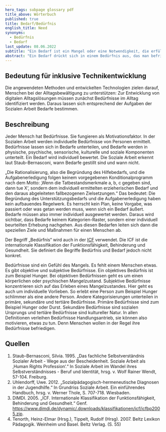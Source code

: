 ```yaml
---
hero_tags: subpage glossary pdf
title_above: Wörterbuch
published: true
title: Bedarf/Bedürfnis
english_title: Need
synonyms:
  - Bedürfnis
  - Bedarf
last_update: 08.06.2022
subtitle: "Ein Bedarf ist ein Mangel oder eine Notwendigkeit, die erfüllt werden muss, um ein Bedürfnis zu befriedigen."
abstract: "Ein Bedarf drückt sich in einem Bedürfnis aus, das man befriedigen möchte. Ein Bedürfnis entsteht aus dem Wunsch, einen Mangel zu beseitigen. Zum Beispiel Hunger oder Durst zu stillen (Bedarf an Nahrung oder Wasser) oder sich wärmer anzuziehen, weil man friert (Bedarf an Kleidung). Auch der Wunsch, in Sicherheit zu leben, also, eine Wohnung zu haben, ist ein Bedürfnis. Ebenso der Wunsch nach Freundschaften und anderen sozialen Kontakten sowie nach Teilhabe, Anerkennung oder Ausleben der eigenen Kreativität."
---
```


## Bedeutung für inklusive Technikentwicklung

Die angewendeten Methoden und entwickelten Technologien zielen darauf, Menschen bei der Alltagsbewältigung zu unterstützen: Zur Entwicklung von digitalen Alltagslösungen müssen zunächst Bedürfnisse im Alltag identifiziert werden. Daraus lassen sich entsprechend der Aufgaben der Sozialen Arbeit Bedarfe bestimmen.

## Beschreibung

Jeder Mensch hat Bedürfnisse. Sie fungieren als Motivationsfaktor. In der Sozialen Arbeit werden individuelle Bedürfnisse von Personen ermittelt. Bedürfnisse lassen sich in Bedarfe unterteilen, und Bedarfe werden in physische, psychische, sensorische, kulturelle und soziale Komponenten unterteilt. Ein Bedarf wird individuell bewertet. Die Soziale Arbeit erkennt laut Staub-Bernasconi, wann Bedarfe gestillt sind und wann nicht.

„Die Rationalisierung, also die Begründung des Hilfebedarfs, und die Aufgabenerledigung folgen keinem vorgegebenen Konditionalprogramm nach dem Motto: ‚Wenn die Tatbestandsmerkmale a, b, c gegeben sind, dann tue X‘, sondern dem individuell ermittelten erzieherischen Bedarf und den daraus abgeleiteten fallbezogenen Zielsetzungen.“ Das bedeutet: Die Begründung des Unterstützungsbedarfs und die Aufgabenerledigung haben kein aufbauendes Regelwerk. Es herrscht kein Plan, keine Vorgabe, was passiert oder was getan werden muss, wenn sich ein Bedarf äußert. Bedarfe müssen also immer individuell ausgewertet werden. Daraus wird sichtbar, dass Bedarfe keinem Kategorien-Raster, sondern einer individuell beurteilten Erhebung nachgehen. Aus diesen Bedarfen leiten sich dann die speziellen Ziele und Maßnahmen für einen Menschen ab.

Der Begriff „Bedürfnis“ wird auch in der [ICF](https://umsetzungsbegleitung-bthg.de/bthg-kompass/bk-bedarfsermittlung-icf/icf/fd1-a01/) verwendet. Die ICF ist die internationale Klassifikation der Funktionsfähigkeit, Behinderung und Gesundheit. Sie definiert die Begriffe Bedürfnis und Bedarf jedoch nicht konkret.

Bedürfnisse sind ein Gefühl des Mangels. Es fehlt einem Menschen etwas. Es gibt objektive und subjektive Bedürfnisse. Ein objektives Bedürfnis ist zum Beispiel Hunger. Bei objektiven Bedürfnissen geht es um einen körperlichen oder psychischen Mangelzustand. Subjektive Bedürfnisse konzentrieren sich auf das Erleben eines Mangelzustandes. Hier geht es auch um individuelle Vorlieben. So erlebt eine Person zum Beispiel Hunger schlimmer als eine andere Person. Andere Kategorisierungen unterteilen in primäre, sekundäre und tertiäre Bedürfnisse. Primäre Bedürfnisse sind zum Beispiel Hunger oder Durst. Sekundäre Bedürfnisse sind sozialen Ursprungs und tertiäre Bedürfnisse sind kultureller Natur. In allen Definitionen verleihen Bedürfnisse Handlungsantrieb, sie können also motivieren, etwas zu tun. Denn Menschen wollen in der Regel ihre Bedürfnisse befriedigen.

## Quellen

1. Staub-Bernasconi, Silvia. 1995. „Das fachliche Selbstverständnis Sozialer Arbeit - Wege aus der Bescheidenheit. Soziale Arbeit als ‚Human Rights Profession‘.“ In Soziale Arbeit im Wandel ihres Selbstverständnisses - Beruf und Identität, hrsg. v. Wolf Rainer Wendt, 57-104. Freiburg.
2. Uhlendorff, Uwe. 2012. „Sozialpädagogisch-hermeneutische Diagnosen in der Jugendhilfe.“ In Grundriss Soziale Arbeit. Ein einführendes Handbuch, hrsg. v. Werner Thole, S. 707-718. Wiesbaden.
3. DIMDI. 2005. „ICF. Internationale Klassifikation der Funktionsfähigkeit, Behinderung und Gesundheit.“ Genf. <https://www.dimdi.de/dynamic/.downloads/klassifikationen/icf/icfbp2005.zip>.
4. Tenorth, Heinz-Elmar (Hrsg.), Tippelt, Rudolf (Hrsg). 2007. Beltz Lexikon Pädagogik. Weinheim und Basel. Beltz Verlag. (S. 55)
